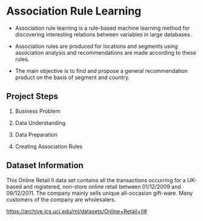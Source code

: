# Association Rule Learning

* Association rule learning is a rule-based machine learning method for discovering interesting relations between variables in large databases. 

* Association rules are produced for locations and segments using association analysis and recommendations are made according to these rules.

* The main objective is to find and propose a general recommendation product on the basis of segment and country.


## Project Steps

1. Business Problem

2. Data Understanding

3. Data Preparation

5. Creating Association Rules


## Dataset Information

This Online Retail II data set contains all the transactions occurring for a UK-based and registered, non-store online retail between 01/12/2009 and 09/12/2011. The company mainly sells unique all-occasion gift-ware. Many customers of the company are wholesalers.

https://archive.ics.uci.edu/ml/datasets/Online+Retail+II#
